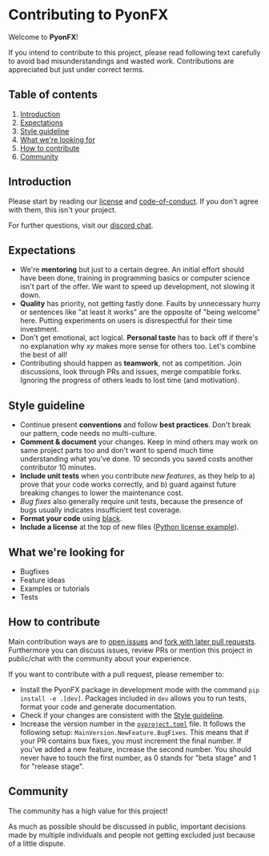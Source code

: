 # Contributing to PyonFX
Welcome to **PyonFX**!

If you intend to contribute to this project, please read following text carefully to avoid bad misunderstandings and wasted work. Contributions are appreciated but just under correct terms.

## Table of contents
1) [Introduction](#introduction)
2) [Expectations](#expectations)
3) [Style guideline](#style-guideline)
4) [What we're looking for](#what-were-looking-for)
5) [How to contribute](#how-to-contribute)
6) [Community](#community)

## Introduction
Please start by reading our [license](https://github.com/CoffeeStraw/PyonFX/blob/master/LICENSE) and [code-of-conduct](https://github.com/CoffeeStraw/PyonFX/blob/master/CODE_OF_CONDUCT.md). If you don't agree with them, this isn't your project.

For further questions, visit our [discord chat](https://discord.gg/Xxy3YAv).

## Expectations
* We're **mentoring** but just to a certain degree. An initial effort should have been done, training in programming basics or computer science isn't part of the offer. We want to speed up development, not slowing it down.
* **Quality** has priority, not getting fastly done. Faults by unnecessary hurry or sentences like "at least it works" are the opposite of "being welcome" here. Putting experiments on users is disrespectful for their time investment.
* Don't get emotional, act logical. **Personal taste** has to back off if there's no explanation why _xy_ makes more sense for others too. Let's combine the best of all!
* Contributing should happen as **teamwork**, not as competition. Join discussions, look through PRs and issues, merge compatible forks. Ignoring the progress of others leads to lost time (and motivation).

## Style guideline
* Continue present **conventions** and follow **best practices**. Don't break our pattern, code needs no multi-culture.
* **Comment &amp; document** your changes. Keep in mind others may work on same project parts too and don't want to spend much time understanding what you've done. 10 seconds you saved costs another contributor 10 minutes.
* **Include unit tests** when you contribute *new features*, as they help to a) prove that your code works correctly, and b) guard against future breaking changes to lower the maintenance cost.
* *Bug fixes* also generally require unit tests, because the presence of bugs usually indicates insufficient test coverage.
* **Format your code** using [black](https://github.com/psf/black).
* **Include a license** at the top of new files ([Python license example](https://github.com/CoffeeStraw/PyonFX/blob/master/pyonfx/ass_core.py#L1-L16)).

## What we're looking for
* Bugfixes
* Feature ideas
* Examples or tutorials
* Tests

## How to contribute
Main contribution ways are to [open issues](https://github.com/CoffeeStraw/PyonFX/issues) and [fork with later pull requests](https://github.com/CoffeeStraw/PyonFX/network/members). Furthermore you can discuss issues, review PRs or mention this project in public/chat with the community about your experience.

If you want to contribute with a pull request, please remember to:
* Install the PyonFX package in development mode with the command ``pip install -e .[dev]``. Packages included in ``dev`` allows you to run tests, format your code and generate documentation.
* Check if your changes are consistent with the [Style guideline](#style-guideline).
* Increase the version number in the [``pyproject.toml``](https://github.com/CoffeeStraw/PyonFX/blob/master/pyproject.toml) file. It follows the following setup: ``MainVersion.NewFeature.BugFixes``. This means that if your PR contains bux fixes, you must increment the final number. If you've added a new feature, increase the second number. You should never have to touch the first number, as 0 stands for "beta stage" and 1 for "release stage".

## Community
The community has a high value for this project!

As much as possible should be discussed in public, important decisions made by multiple individuals and people not getting excluded just because of a little dispute.